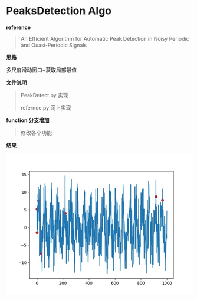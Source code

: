 # PeaksDetection Algo

**reference**
> An Efficient Algorithm for Automatic Peak Detection in Noisy Periodic and Quasi-Periodic Signals
 
**思路**

多尺度滑动窗口+获取局部最值

**文件说明**
> PeakDetect.py 实现
> 
> refernce.py 网上实现

**function 分支增加**

>修改各个功能

**结果**

![图片](./image/fig1.jpg)

